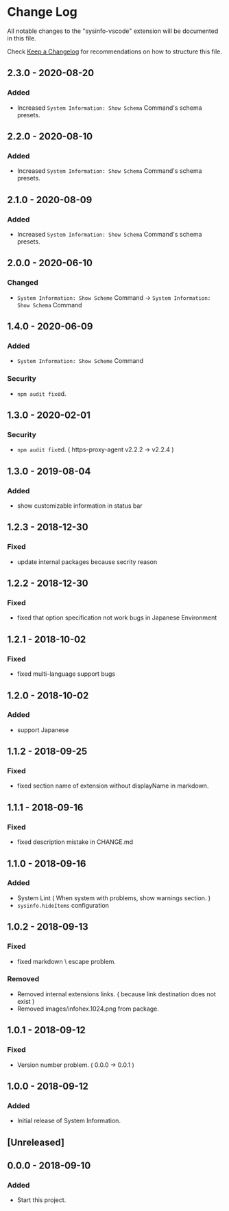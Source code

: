 # Change Log

All notable changes to the "sysinfo-vscode" extension will be documented in this file.

Check [Keep a Changelog](http://keepachangelog.com/) for recommendations on how to structure this file.

## 2.3.0 - 2020-08-20

### Added

- Increased `System Information: Show Schema` Command's schema presets.

## 2.2.0 - 2020-08-10

### Added

- Increased `System Information: Show Schema` Command's schema presets.

## 2.1.0 - 2020-08-09

### Added

- Increased `System Information: Show Schema` Command's schema presets.

## 2.0.0 - 2020-06-10

### Changed

- `System Information: Show Scheme` Command -> `System Information: Show Schema` Command

## 1.4.0 - 2020-06-09

### Added

- `System Information: Show Scheme` Command

### Security

- `npm audit fix`ed.

## 1.3.0 - 2020-02-01

### Security

- `npm audit fix`ed. ( https-proxy-agent v2.2.2 -> v2.2.4 )

## 1.3.0 - 2019-08-04

### Added

- show customizable information in status bar

## 1.2.3 - 2018-12-30

### Fixed

- update internal packages because secrity reason

## 1.2.2 - 2018-12-30

### Fixed

- fixed that option specification not work bugs in Japanese Environment

## 1.2.1 - 2018-10-02

### Fixed

- fixed multi-language support bugs

## 1.2.0 - 2018-10-02

### Added

- support Japanese

## 1.1.2 - 2018-09-25

### Fixed

- fixed section name of extension without displayName in markdown.

## 1.1.1 - 2018-09-16

### Fixed

- fixed description mistake in CHANGE.md

## 1.1.0 - 2018-09-16

### Added

- System Lint ( When system with problems, show warnings section. )
- `sysinfo.hideItems` configuration

## 1.0.2 - 2018-09-13

### Fixed

- fixed markdown \\ escape problem.

### Removed

- Removed internal extensions links. ( because link destination does not exist )
- Removed images/infohex.1024.png from package.

## 1.0.1 - 2018-09-12

### Fixed

- Version number problem. ( 0.0.0 → 0.0.1 )

## 1.0.0 - 2018-09-12

### Added

- Initial release of System Information.

## [Unreleased]

## 0.0.0 - 2018-09-10

### Added

- Start this project.

